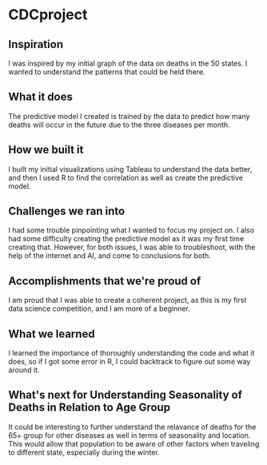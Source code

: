 # CDCproject

## Inspiration
I was inspired by my initial graph of the data on deaths in the 50 states. I wanted to understand the patterns that could be held there. 

## What it does
The predictive model I created is trained by the data to predict how many deaths will occur in the future due to the three diseases per month. 

## How we built it
I built my initial visualizations using Tableau to understand the data better, and then I used R to find the correlation as well as create the predictive model.

## Challenges we ran into
I had some trouble pinpointing what I wanted to focus my project on. I also had some difficulty creating the predictive model as it was my first time creating that. However, for both issues, I was able to troubleshoot, with the help of the internet and AI, and come to conclusions for both.

## Accomplishments that we're proud of
I am proud that I was able to create a coherent project, as this is my first data science competition, and I am more of a beginner.

## What we learned
I learned the importance of thoroughly understanding the code and what it does, so if I got some error in R, I could backtrack to figure out some way around it.

## What's next for Understanding Seasonality of Deaths in Relation to Age Group
It could be interesting to further understand the relavance of deaths for the 65+ group for other diseases as well in terms of seasonality and location. This would allow that population to be aware of other factors when traveling to different state, especially during the winter.
